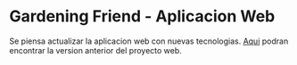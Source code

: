 # Gardening Friend - Aplicacion Web
Se piensa actualizar la aplicacion web con nuevas tecnologias. [Aqui](https://github.com/SoledadQuiroz/FullStack-ProyectoIntegrador) podran encontrar la version anterior del proyecto web.
